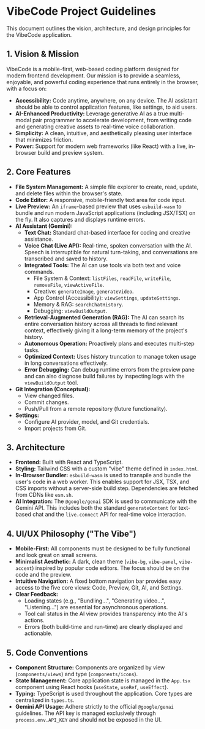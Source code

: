 # VibeCode Project Guidelines

This document outlines the vision, architecture, and design principles for the VibeCode application.

## 1. Vision & Mission

VibeCode is a mobile-first, web-based coding platform designed for modern frontend development. Our mission is to provide a seamless, enjoyable, and powerful coding experience that runs entirely in the browser, with a focus on:

-   **Accessibility:** Code anytime, anywhere, on any device. The AI assistant should be able to control application features, like settings, to aid users.
-   **AI-Enhanced Productivity:** Leverage generative AI as a true multi-modal pair programmer to accelerate development, from writing code and generating creative assets to real-time voice collaboration.
-   **Simplicity:** A clean, intuitive, and aesthetically pleasing user interface that minimizes friction.
-   **Power:** Support for modern web frameworks (like React) with a live, in-browser build and preview system.

## 2. Core Features

-   **File System Management:** A simple file explorer to create, read, update, and delete files within the browser's state.
-   **Code Editor:** A responsive, mobile-friendly text area for code input.
-   **Live Preview:** An `iframe`-based preview that uses `esbuild-wasm` to bundle and run modern JavaScript applications (including JSX/TSX) on the fly. It also captures and displays runtime errors.
-   **AI Assistant (Gemini):**
    -   **Text Chat:** Standard chat-based interface for coding and creative assistance.
    -   **Voice Chat (Live API):** Real-time, spoken conversation with the AI. Speech is interruptible for natural turn-taking, and conversations are transcribed and saved to history.
    -   **Integrated Tools:** The AI can use tools via both text and voice commands.
        -   File System & Context: `listFiles`, `readFile`, `writeFile`, `removeFile`, `viewActiveFile`.
        -   Creative: `generateImage`, `generateVideo`.
        -   App Control (Accessibility): `viewSettings`, `updateSettings`.
        -   Memory & RAG: `searchChatHistory`.
        -   Debugging: `viewBuildOutput`.
    -   **Retrieval-Augmented Generation (RAG):** The AI can search its entire conversation history across all threads to find relevant context, effectively giving it a long-term memory of the project's history.
    -   **Autonomous Operation:** Proactively plans and executes multi-step tasks.
    -   **Optimized Context:** Uses history truncation to manage token usage in long conversations effectively.
    -   **Error Debugging:** Can debug runtime errors from the preview pane and can also diagnose build failures by inspecting logs with the `viewBuildOutput` tool.
-   **Git Integration (Conceptual):**
    -   View changed files.
    -   Commit changes.
    -   Push/Pull from a remote repository (future functionality).
-   **Settings:**
    -   Configure AI provider, model, and Git credentials.
    -   Import projects from Git.

## 3. Architecture

-   **Frontend:** Built with React and TypeScript.
-   **Styling:** Tailwind CSS with a custom "vibe" theme defined in `index.html`.
-   **In-Browser Bundler:** `esbuild-wasm` is used to transpile and bundle the user's code in a web worker. This enables support for JSX, TSX, and CSS imports without a server-side build step. Dependencies are fetched from CDNs like `esm.sh`.
-   **AI Integration:** The `@google/genai` SDK is used to communicate with the Gemini API. This includes both the standard `generateContent` for text-based chat and the `live.connect` API for real-time voice interaction.

## 4. UI/UX Philosophy ("The Vibe")

-   **Mobile-First:** All components must be designed to be fully functional and look great on small screens.
-   **Minimalist Aesthetic:** A dark, clean theme (`vibe-bg`, `vibe-panel`, `vibe-accent`) inspired by popular code editors. The focus should be on the code and the preview.
-   **Intuitive Navigation:** A fixed bottom navigation bar provides easy access to the five core views: Code, Preview, Git, AI, and Settings.
-   **Clear Feedback:**
    -   Loading states (e.g., "Bundling...", "Generating video...", "Listening...") are essential for asynchronous operations.
    -   Tool call status in the AI view provides transparency into the AI's actions.
    -   Errors (both build-time and run-time) are clearly displayed and actionable.

## 5. Code Conventions

-   **Component Structure:** Components are organized by view (`components/views`) and type (`components/icons`).
-   **State Management:** Core application state is managed in the `App.tsx` component using React hooks (`useState`, `useRef`, `useEffect`).
-   **Typing:** TypeScript is used throughout the application. Core types are centralized in `types.ts`.
-   **Gemini API Usage:** Adhere strictly to the official `@google/genai` guidelines. The API key is managed exclusively through `process.env.API_KEY` and should not be exposed in the UI.